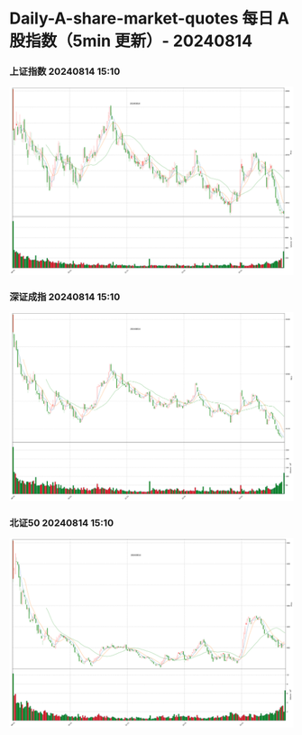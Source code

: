 
# Daily-A-share-market-quotes 每日 A 股指数（5min 更新）- 20240814

### 上证指数 20240814 15:10
![](./fig/2024/8/20240814-sh000001.png)

### 深证成指 20240814 15:10
![](./fig/2024/8/20240814-sz399001.png)

### 北证50 20240814 15:10
![](./fig/2024/8/20240814-bj899050.png)
